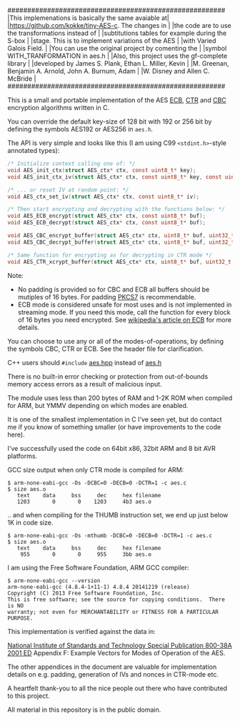 #######################################################
|This implemenations is basically the same avaiable at|
|https://github.com/kokke/tiny-AES-c. The changes in  |
|the code are to use the transformations instead of   |
|subtitutions tables for example during the S-box     |
|stage. This is to implement variations of the AES    |
|with Varied Galois Field.                            |
|You can use the original project by comenting the    |
|symbol WITH_TRANFORMATION in aes.h                   |
|Also, this project uses the gf-complete library      |
|developed by James S. Plank, Ethan L. Miller, Kevin  |
|M. Greenan, Benjamin A. Arnold, John A. Burnum, Adam |
|W. Disney and Allen C. McBride                       |
#######################################################



This is a small and portable implementation of the AES [ECB](https://en.wikipedia.org/wiki/Block_cipher_mode_of_operation#Electronic_Codebook_.28ECB.29), [CTR](https://en.wikipedia.org/wiki/Block_cipher_mode_of_operation#Counter_.28CTR.29) and [CBC](https://en.wikipedia.org/wiki/Block_cipher_mode_of_operation#Cipher_Block_Chaining_.28CBC.29) encryption algorithms written in C.

You can override the default key-size of 128 bit with 192 or 256 bit by defining the symbols AES192 or AES256 in `aes.h`.

The API is very simple and looks like this (I am using C99 `<stdint.h>`-style annotated types):

```C
/* Initialize context calling one of: */
void AES_init_ctx(struct AES_ctx* ctx, const uint8_t* key);
void AES_init_ctx_iv(struct AES_ctx* ctx, const uint8_t* key, const uint8_t* iv);

/* ... or reset IV at random point: */
void AES_ctx_set_iv(struct AES_ctx* ctx, const uint8_t* iv);

/* Then start encrypting and decrypting with the functions below: */
void AES_ECB_encrypt(struct AES_ctx* ctx, const uint8_t* buf);
void AES_ECB_decrypt(struct AES_ctx* ctx, const uint8_t* buf);

void AES_CBC_encrypt_buffer(struct AES_ctx* ctx, uint8_t* buf, uint32_t length);
void AES_CBC_decrypt_buffer(struct AES_ctx* ctx, uint8_t* buf, uint32_t length);

/* Same function for encrypting as for decrypting in CTR mode */
void AES_CTR_xcrypt_buffer(struct AES_ctx* ctx, uint8_t* buf, uint32_t length);
```

Note: 
 * No padding is provided so for CBC and ECB all buffers should be mutiples of 16 bytes. For padding [PKCS7](https://en.wikipedia.org/wiki/Padding_(cryptography)#PKCS7) is recommendable.
 * ECB mode is considered unsafe for most uses and is not implemented in streaming mode. If you need this mode, call the function for every block of 16 bytes you need encrypted. See [wikipedia's article on ECB](https://en.wikipedia.org/wiki/Block_cipher_mode_of_operation#Electronic_Codebook_(ECB)) for more details.

You can choose to use any or all of the modes-of-operations, by defining the symbols CBC, CTR or ECB. See the header file for clarification.

C++ users should `#include` [aes.hpp](https://github.com/kokke/tiny-AES-c/blob/master/aes.hpp) instead of [aes.h](https://github.com/kokke/tiny-AES-c/blob/master/aes.h)

There is no built-in error checking or protection from out-of-bounds memory access errors as a result of malicious input.

The module uses less than 200 bytes of RAM and 1-2K ROM when compiled for ARM, but YMMV depending on which modes are enabled.

It is one of the smallest implementation in C I've seen yet, but do contact me if you know of something smaller (or have improvements to the code here). 

I've successfully used the code on 64bit x86, 32bit ARM and 8 bit AVR platforms.


GCC size output when only CTR mode is compiled for ARM:

    $ arm-none-eabi-gcc -Os -DCBC=0 -DECB=0 -DCTR=1 -c aes.c
    $ size aes.o
       text    data     bss     dec     hex filename
       1203       0       0    1203     4b3 aes.o

.. and when compiling for the THUMB instruction set, we end up just below 1K in code size.

    $ arm-none-eabi-gcc -Os -mthumb -DCBC=0 -DECB=0 -DCTR=1 -c aes.c
    $ size aes.o
       text    data     bss     dec     hex filename
        955       0       0     955     3bb aes.o


I am using the Free Software Foundation, ARM GCC compiler:

    $ arm-none-eabi-gcc --version
    arm-none-eabi-gcc (4.8.4-1+11-1) 4.8.4 20141219 (release)
    Copyright (C) 2013 Free Software Foundation, Inc.
    This is free software; see the source for copying conditions.  There is NO
    warranty; not even for MERCHANTABILITY or FITNESS FOR A PARTICULAR PURPOSE.



This implementation is verified against the data in:

[National Institute of Standards and Technology Special Publication 800-38A 2001 ED](http://nvlpubs.nist.gov/nistpubs/Legacy/SP/nistspecialpublication800-38a.pdf) Appendix F: Example Vectors for Modes of Operation of the AES.

The other appendices in the document are valuable for implementation details on e.g. padding, generation of IVs and nonces in CTR-mode etc.


A heartfelt thank-you to all the nice people out there who have contributed to this project.


All material in this repository is in the public domain.
